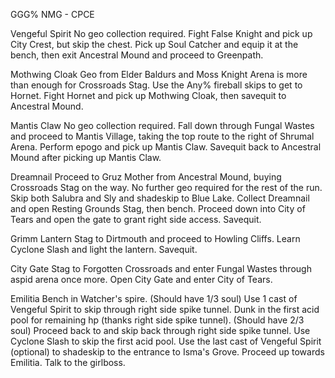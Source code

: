 GGG% NMG - CPCE
 
Vengeful Spirit
	No geo collection required.
	Fight False Knight and pick up City Crest, but skip the chest.
	Pick up Soul Catcher and equip it at the bench, then exit Ancestral Mound and proceed to Greenpath.
 
Mothwing Cloak
	Geo from Elder Baldurs and Moss Knight Arena is more than enough for Crossroads Stag.
	Use the Any% fireball skips to get to Hornet.
	Fight Hornet and pick up Mothwing Cloak, then savequit to Ancestral Mound.
 
Mantis Claw
	No geo collection required.
	Fall down through Fungal Wastes and proceed to Mantis Village, taking the top route to the right of Shrumal Arena.
	Perform epogo and pick up Mantis Claw.
	Savequit back to Ancestral Mound after picking up Mantis Claw.
 
Dreamnail
	Proceed to Gruz Mother from Ancestral Mound, buying Crossroads Stag on the way.
	No further geo required for the rest of the run.
	Skip both Salubra and Sly and shadeskip to Blue Lake.
	Collect Dreamnail and open Resting Grounds Stag, then bench.
	Proceed down into City of Tears and open the gate to grant right side access.
	Savequit.
 
Grimm Lantern
	Stag to Dirtmouth and proceed to Howling Cliffs.
	Learn Cyclone Slash and light the lantern.
	Savequit.
 
City Gate
	Stag to Forgotten Crossroads and enter Fungal Wastes through aspid arena once more.
	Open City Gate and enter City of Tears.
 
Emilitia
	Bench in Watcher's spire.
	(Should have 1/3 soul) Use 1 cast of Vengeful Spirit to skip through right side spike tunnel.
	Dunk in the first acid pool for remaining hp (thanks right side spike tunnel).
	(Should have 2/3 soul) Proceed back to and skip back through right side spike tunnel.
	Use Cyclone Slash to skip the first acid pool.
	Use the last cast of Vengeful Spirit (optional) to shadeskip to the entrance to Isma's Grove.
	Proceed up towards Emilitia.
	Talk to the girlboss.
